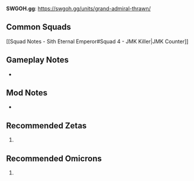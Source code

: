 **SWGOH.gg**: https://swgoh.gg/units/grand-admiral-thrawn/

## Common Squads

[[Squad Notes - Sith Eternal Emperor#Squad 4 - JMK Killer|JMK Counter]]

## Gameplay Notes

 - 

## Mod Notes

 - 

## Recommended Zetas

1. 

## Recommended Omicrons

1. 